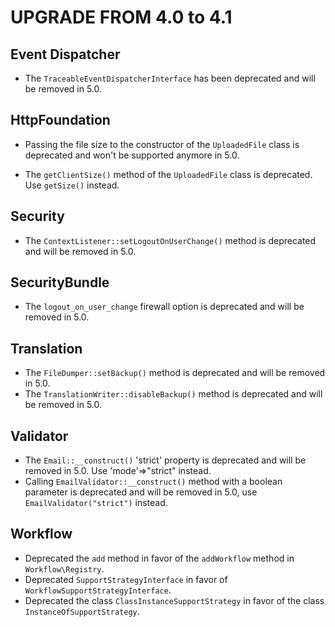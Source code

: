UPGRADE FROM 4.0 to 4.1
=======================

Event Dispatcher
----------------

 * The `TraceableEventDispatcherInterface` has been deprecated and will be removed in 5.0.

HttpFoundation
--------------

 * Passing the file size to the constructor of the `UploadedFile` class is deprecated and won't be
   supported anymore in 5.0.

 * The `getClientSize()` method of the `UploadedFile` class is deprecated. Use `getSize()` instead.

Security
--------

 * The `ContextListener::setLogoutOnUserChange()` method is deprecated and will be removed in 5.0.

SecurityBundle
--------------

 * The `logout_on_user_change` firewall option is deprecated and will be removed in 5.0.

Translation
-----------

 * The `FileDumper::setBackup()` method is deprecated and will be removed in 5.0.
 * The `TranslationWriter::disableBackup()` method is deprecated and will be removed in 5.0.

Validator
--------

 * The `Email::__construct()` 'strict' property is deprecated and will be removed in 5.0. Use 'mode'=>"strict" instead.
 * Calling `EmailValidator::__construct()` method with a boolean parameter is deprecated and will be removed in 5.0, use `EmailValidator("strict")` instead.

Workflow
--------

 * Deprecated the `add` method in favor of the `addWorkflow` method in `Workflow\Registry`.
 * Deprecated `SupportStrategyInterface` in favor of `WorkflowSupportStrategyInterface`.
 * Deprecated the class `ClassInstanceSupportStrategy` in favor of the class `InstanceOfSupportStrategy`.
